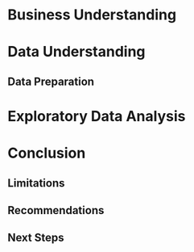 # Business Understanding

# Data Understanding

## Data Preparation

# Exploratory Data Analysis

# Conclusion

## Limitations

## Recommendations

## Next Steps
 
